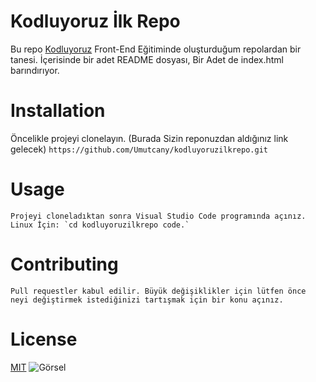# Kodluyoruz İlk Repo



 Bu repo [Kodluyoruz](www.kodluyoruz.org) Front-End Eğitiminde oluşturduğum repolardan bir tanesi. İçerisinde bir adet README dosyası, Bir Adet de index.html barındırıyor.
 
  # Installation
   Öncelikle projeyi clonelayın. (Burada Sizin reponuzdan aldığınız link gelecek) ` https://github.com/Umutcany/kodluyoruzilkrepo.git `
  
   # Usage
    Projeyi cloneladıktan sonra Visual Studio Code programında açınız. Linux İçin: `cd kodluyoruzilkrepo code.` 
   # Contributing
   
    Pull requestler kabul edilir. Büyük değişiklikler için lütfen önce neyi değiştirmek istediğinizi tartışmak için bir konu açınız.
   
   
# License 
    
[MIT](www.google.com) ![Görsel](https://mdg.imgix.net/assets/images/tools/notable.png)